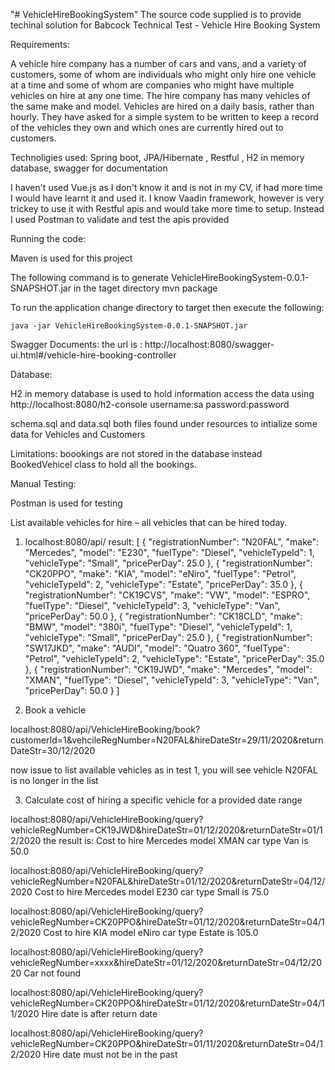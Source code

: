 "# VehicleHireBookingSystem" 
The source code supplied is to provide techinal solution for Babcock Technical Test - Vehicle Hire Booking System

Requirements:

A vehicle hire company has a number of cars and vans, and a variety of customers, some of whom are individuals who might only hire one vehicle at a time and some of whom are companies 
who might have multiple vehicles on hire at any one time. The hire company has many vehicles of the same make and model. Vehicles are hired on a daily basis, rather than hourly.
They have asked for a simple system to be written to keep a record of the vehicles they own and which ones are currently hired out to customers.

Technoligies used:
Spring boot, JPA/Hibernate , Restful , H2 in memory database, swagger for documentation

I haven't used Vue.js as I don't know it and is not in my CV, if had more time I would have learnt it and used it.
I know Vaadin framework, however is very trickey to use it with Restful apis and would take more time to setup.
Instead I used Postman to validate and test the apis provided

Running the code:

Maven is used for this project

The following command is to generate VehicleHireBookingSystem-0.0.1-SNAPSHOT.jar in the taget directory
	mvn package 

To run the application
change directory to target then execute the following:

	java -jar VehicleHireBookingSystem-0.0.1-SNAPSHOT.jar
	
Swagger Documents:
the url is : 
http://localhost:8080/swagger-ui.html#/vehicle-hire-booking-controller

	
Database:

H2 in memory database is used to hold information
access the data using
http://localhost:8080/h2-console
username:sa
password:password

schema.sql and data.sql both files found under resources to intialize some data for Vehicles and Customers

Limitations:
boookings are not stored in the database instead BookedVehicel class to hold all the bookings.


Manual Testing:

Postman is used for testing

List available vehicles for hire – all vehicles that can be hired today.
1. localhost:8080/api/
result:
[
    {
        "registrationNumber": "N20FAL",
        "make": "Mercedes",
        "model": "E230",
        "fuelType": "Diesel",
        "vehicleTypeId": 1,
        "vehicleType": "Small",
        "pricePerDay": 25.0
    },
    {
        "registrationNumber": "CK20PPO",
        "make": "KIA",
        "model": "eNiro",
        "fuelType": "Petrol",
        "vehicleTypeId": 2,
        "vehicleType": "Estate",
        "pricePerDay": 35.0
    },
    {
        "registrationNumber": "CK19CVS",
        "make": "VW",
        "model": "ESPRO",
        "fuelType": "Diesel",
        "vehicleTypeId": 3,
        "vehicleType": "Van",
        "pricePerDay": 50.0
    },
    {
        "registrationNumber": "CK18CLD",
        "make": "BMW",
        "model": "380i",
        "fuelType": "Diesel",
        "vehicleTypeId": 1,
        "vehicleType": "Small",
        "pricePerDay": 25.0
    },
    {
        "registrationNumber": "SW17JKD",
        "make": "AUDI",
        "model": "Quatro 360",
        "fuelType": "Petrol",
        "vehicleTypeId": 2,
        "vehicleType": "Estate",
        "pricePerDay": 35.0
    },
    {
        "registrationNumber": "CK19JWD",
        "make": "Mercedes",
        "model": "XMAN",
        "fuelType": "Diesel",
        "vehicleTypeId": 3,
        "vehicleType": "Van",
        "pricePerDay": 50.0
    }
]

2. Book a vehicle

localhost:8080/api/VehicleHireBooking/book?customerId=1&vehcileRegNumber=N20FAL&hireDateStr=29/11/2020&returnDateStr=30/12/2020

now issue to list available vehicles as in test 1, you will see vehicle N20FAL is no longer in the list

3.	Calculate cost of hiring a specific vehicle for a provided date range

localhost:8080/api/VehicleHireBooking/query?vehicleRegNumber=CK19JWD&hireDateStr=01/12/2020&returnDateStr=01/12/2020
the result is:
Cost to hire Mercedes model XMAN car type Van is 
50.0

localhost:8080/api/VehicleHireBooking/query?vehicleRegNumber=N20FAL&hireDateStr=01/12/2020&returnDateStr=04/12/2020
Cost to hire Mercedes model E230 car type Small is 
75.0

localhost:8080/api/VehicleHireBooking/query?vehicleRegNumber=CK20PPO&hireDateStr=01/12/2020&returnDateStr=04/12/2020
Cost to hire KIA model eNiro car type Estate is 
105.0

localhost:8080/api/VehicleHireBooking/query?vehicleRegNumber=xxxx&hireDateStr=01/12/2020&returnDateStr=04/12/2020
Car not found 

localhost:8080/api/VehicleHireBooking/query?vehicleRegNumber=CK20PPO&hireDateStr=01/12/2020&returnDateStr=04/11/2020
Hire date is after return date

localhost:8080/api/VehicleHireBooking/query?vehicleRegNumber=CK20PPO&hireDateStr=01/11/2020&returnDateStr=04/12/2020
Hire date must not be in the past





